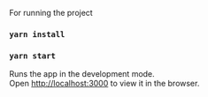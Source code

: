 For running the project

### `yarn install`

### `yarn start`

Runs the app in the development mode.<br />
Open [http://localhost:3000](http://localhost:3000) to view it in the browser.
